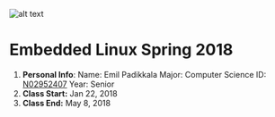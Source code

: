 ![alt text](https://www.newpaltz.edu/media/identity/logos/newpaltzlogo.jpg "Logo")


# Embedded Linux Spring 2018

1. **Personal Info**:
Name: Emil Padikkala
Major: Computer Science
ID: [N02952407](https://github.com/N02952407)
Year: Senior
2. **Class Start:** Jan 22, 2018
3. **Class End:** May 8, 2018